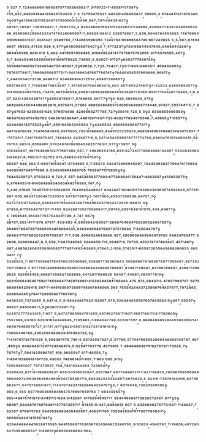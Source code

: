 ⁵,⁵²⁷,⁷·⁷²⁴⁴⁸⁸⁶⁶⁸¹⁴⁶⁴⁵⁴⁷⁵⁷⁷⁵⁵³⁸⁸⁵⁸³′⁷·³′⁷⁰⁷²⁵'⁷'⁴⁵⁵⁸⁷′⁵⁷⁵⁸⁷‽⁷⁹⁵·⁸⁵⁷·⁶⁴⁵⁰⁶¹⁴⁴⁴¹⁸⁵⁴²⁶⁷⁶³⁶⁵⁵,⁷,⁵,⁷²⁷⁹⁶⁴⁷⁶⁵³⁷,⁴⁴⁵³⁵′⁴⁵⁶⁴⁵⁶⁴³⁷,⁵⁶⁶⁰⁵:³,⁶⁷⁴⁴⁴¹⁷³⁷'⁶⁷⁵³⁴⁶⁵‽⁵⁸⁷‽⁸¹⁵⁶⁶³⁸¹⁷⁹⁶³⁴⁰⁷³⁷⁵⁵⁰⁵⁰³′⁵²⁴⁴⁶·⁶⁸⁷:⁷⁰⁷′⁴⁸⁸³⁵′⁶³⁷‽⁵⁰⁷⁶⁷:⁷⁰⁵⁸⁷,⁷²⁶⁹⁵⁶⁴⁸⁷:⁷:⁷⁸⁶²⁷³⁵·³,⁶³⁶³⁴⁶⁶⁸⁷⁶⁸³³′⁵²⁴²⁸⁰⁵²⁷′⁴⁸⁸⁶⁸·⁴²⁸⁰⁴¹⁷′⁴³⁶⁷⁵³⁴⁹⁸⁹⁶³⁵⁸⁶·⁸⁵⁶⁰⁵⁶⁵²⁶⁹⁶⁴⁵³⁴⁴⁷⁴⁷⁶⁴²⁶⁰⁶⁵⁶⁹⁷'⁷·⁶⁸⁵⁰⁵′⁵⁸⁵'³,⁵³⁶⁹⁷⁸⁶⁰⁷·⁵·⁸⁵⁶·⁶⁰⁴⁸⁷⁸⁴⁵⁵⁵⁶⁸⁵,⁷⁴⁸⁷⁶⁶⁸⁹³′⁶⁰⁵⁶⁸⁰³′⁵³⁷·⁴²⁴¹⁴²⁷·⁵⁵⁸⁹⁷⁶⁶·⁷⁷⁴⁴⁶⁶⁵⁹⁸⁰⁸⁹³,⁷²⁴⁸⁷⁶³′⁸⁵⁶⁹⁶⁵⁸⁴⁷⁴⁵′⁶⁶⁷²⁴⁹⁸⁸⁵,⁵·⁵:⁶⁸⁷:⁸⁷⁴²⁴⁸⁶⁹⁷,⁴⁶⁵⁰⁵:⁴¹⁴³⁶·⁶²⁶·⁶·⁵⁷⁷‽⁸⁴⁶⁰⁶⁹⁸⁹⁷⁹⁴⁰⁷‽³,⁷·⁴⁷⁷²⁵³⁷‽⁷⁸³′⁶⁶⁸⁴⁴⁶⁴⁷⁸⁴⁵:⁸⁴⁶⁶⁸⁴⁴²⁸⁶⁷‽⁸⁰⁴⁴⁴⁵⁵⁸⁶·⁶⁸⁵'⁴¹³,⁵·⁴⁸³,⁴⁴⁷⁹⁵⁹⁷⁰⁵⁸⁴⁶⁵·⁸¹⁶⁸⁴⁰⁵²⁴¹⁴⁷⁷³⁷⁶⁸⁷⁵⁷⁸²⁶⁹⁵,³′⁷′⁶⁵⁷⁶⁵⁹⁶·⁴⁰⁷‽⁵:⁷,⁴⁴⁸⁴⁵⁴⁴⁶⁵⁴⁵⁹⁶⁸⁶⁹⁴¹⁸⁶⁶¹⁷⁶⁶²⁵:⁷³⁶⁰⁵:⁸·⁶²⁶⁰⁷'⁴¹⁷²⁷‽⁸³⁵²⁷⁷⁷⁴⁶⁶⁷⁴⁵‽⁵⁵⁵⁶⁴⁶⁷⁴⁶⁶⁵⁸⁷³⁵⁴⁵⁶⁴⁸⁷⁵⁵′⁴⁹⁶³⁷·⁵‽⁶⁹⁶⁵⁸·⁷·⁷‽⁵·⁷⁸⁴³⁷:⁷‽⁵′⁷′⁶⁰⁵'⁸⁴⁶³⁵′⁷,⁴⁹⁶⁴⁶³⁴⁹⁵‽⁷⁶⁷⁴⁵⁷⁷⁸⁸¹⁷:⁷⁰⁸⁰⁸⁶⁵⁰⁶⁵⁷⁷⁵'⁷'⁶⁴⁴¹⁶⁸⁶³⁴⁷⁶⁶⁷⁷⁶⁶⁷⁴⁷‽⁷⁸⁴⁴⁶⁴⁵⁴⁵⁹⁷⁶⁶⁰⁸⁶⁶·⁶⁶⁴¹⁷‽⁷·⁴⁴⁴⁰⁵⁵⁴⁰⁷³⁷³⁶·⁸⁴⁸⁸⁷′³,⁸³⁴⁶⁸⁶⁴⁷⁴²⁷²⁵⁵⁷:⁴⁹⁴⁵⁷³⁸⁸⁶⁵⁷‽⁶⁹⁵⁷⁶⁸⁵′⁵,⁷·⁷'⁶⁰⁵⁶⁶⁷⁴⁶⁴³⁸⁹⁷,⁷:⁸¹⁷⁶⁵⁹⁴⁷⁶⁸⁴⁹⁶⁹⁴¹⁵·⁸⁰³,⁸⁵⁷′⁶⁵⁴²⁷⁴⁶¹⁷‽⁷'⁴²⁵³³,⁸³⁸⁰⁵⁶⁵³⁵⁷⁷‽⁵′⁴³⁵⁰⁸²⁴⁸⁵⁷⁵⁵⁵·⁷³⁴⁷⁵:⁴⁸⁷⁹⁴⁶⁵⁵⁸·⁸⁰⁶⁸⁷³⁸⁹⁶²⁸⁶⁸⁶⁸⁴⁵⁹⁵³⁵⁸⁵⁷⁷⁵⁷⁶⁵'⁸⁵⁵′⁷⁷⁵⁴⁵²⁸⁷⁷⁸⁴⁸⁵·⁷:⁶·⁸⁰⁷·⁵²⁵'⁴²⁶⁴⁴⁵⁸⁷⁴¹⁷‽⁸⁹⁵⁵⁸⁷⁶⁸⁵'⁷:⁵⁷⁸⁶⁸⁶⁵·⁵⁶⁷⁷⁷‽⁷‽⁵,⁶²⁸·⁸⁸⁶⁹⁸³⁸·⁴⁷⁵‽⁵⁶⁴²⁸⁸⁵⁴⁵⁵⁴⁴⁴⁰⁶⁸⁶²⁸¹⁸·⁸⁹⁷⁵⁸¹⁵·⁵⁷⁸⁶⁵,⁸⁶⁶⁵⁵⁵⁶⁰⁶⁰⁵'⁵⁴⁵⁰⁵⁸⁸³⁸⁸⁵⁷⁷³⁴⁴⁶·⁸⁷⁴⁰⁷:⁵⁹⁵⁷⁴⁴⁷'⁵:⁷,⁸⁴⁷‽⁴⁷⁶⁵³′⁴³⁵⁹⁴⁴⁵′⁸²⁶·⁵⁷⁶⁶⁷⁴⁴⁰⁸·⁴²⁸⁰⁵⁶⁸²⁷⁷⁷⁸⁵·⁷²⁷‽⁵⁵⁸¹⁶·⁷²⁵·⁵·⁵‽³,⁸⁵⁴⁸⁸⁵⁵⁶⁸⁶⁵⁸⁵‽⁴⁶⁴³⁷⁸⁸²⁴⁷⁵⁴⁵⁰⁷⁶³,⁵⁴⁸⁵⁶¹⁶³⁸⁸⁴⁴⁷:⁴⁴⁶¹⁵⁰⁷′⁸³⁷'⁷³³′⁴⁰⁸²⁷⁷⁶⁹⁴⁹⁷⁶⁵⁴⁶·⁷·⁴⁹⁶⁵⁵‽⁷'⁶⁵⁵⁷⁷‽⁴³⁴⁴⁸⁶⁸¹⁴⁵⁷⁵⁵²⁵‽⁴⁸⁷·⁴⁵⁶¹⁶⁴⁵⁰⁵³⁶⁵⁵⁸³,⁷‽⁴³⁴⁵⁵³³,⁴⁶⁸⁹⁸⁵⁴⁹⁵⁸⁷⁷⁸¹⁷‽⁴⁴⁷'⁸⁴⁷⁶⁶³⁸·⁷²⁴⁷⁶⁵⁴⁰⁸⁴⁵:⁶⁵⁷⁹⁶⁵⁵·⁷⁵³′⁸⁹⁶⁶⁶⁶⁵:⁴³⁴⁹⁷²⁵²⁵⁹⁸²⁶·⁶⁶⁸⁵⁸¹⁴⁰⁶⁹⁷⁶⁴⁶⁵⁵⁷⁴⁵⁰⁷⁵⁸⁹⁷,⁷'⁷⁵⁷³⁵'⁷:⁷²⁶¹⁷⁶⁵⁶⁷⁰⁴¹⁷·⁷⁴⁸⁴⁸³³,⁸²⁵⁸⁸⁷⁷′⁶·⁵·⁵³⁷'⁴⁵⁴²⁵⁹⁶⁶⁷⁶⁷⁷⁷⁷⁷²⁷⁶⁸·⁸⁶⁸⁰⁴⁷⁶¹⁶⁷⁴⁸⁶⁰⁸¹⁵:⁵⁸⁷⁴⁷⁰³,⁸⁸⁵'⁵:⁶⁹⁵⁸⁸⁰⁷:⁵⁷⁴²⁴⁸⁷⁶⁷⁰⁸⁹⁶⁴⁵³⁸²⁵⁷⁷⁸³′⁷·⁵⁷⁷‽⁷³⁸⁹⁷,⁵‽⁴¹⁸³⁸⁰⁸⁴⁷·⁴⁶⁷'⁶⁴⁸⁸⁶¹⁵²⁷′⁷⁶⁸⁷⁸⁸⁸·⁵⁸⁷:⁷,⁵⁹⁸⁹⁶⁵⁵⁴⁷⁶⁵:⁶⁵⁵′⁸²⁷³⁴¹⁷⁷⁸⁰⁸³⁸⁸⁸¹⁴⁴⁸⁹⁷,⁵⁵⁴⁰⁸³⁵⁰⁶³⁵′⁸⁵⁶³⁷:⁶·⁴⁹⁵′³′⁷'⁵²⁷⁵³,⁶¹⁵:⁵⁸⁶⁵³′⁴⁵⁷⁶⁴⁷⁵⁰⁷‽⁶⁵⁵⁰⁷,⁶⁸⁸·⁵⁸³,⁵'⁸⁶⁵⁷⁸¹⁵⁵⁸⁰⁷'⁴⁷⁵⁴⁶⁹⁵,⁵:⁷′⁵⁶⁵⁷³,⁵⁴⁸⁴⁷²⁸⁰⁵⁶⁴⁵⁸⁹⁷·⁷⁰⁴⁴⁵⁴⁶³⁸⁴⁷⁷⁶⁶⁴⁷⁸¹⁷⁸⁶⁸⁴⁸⁴⁰⁸⁶⁴⁹⁷⁸⁴⁶⁷⁷⁶⁶⁸·⁶·⁵³⁴⁸⁴⁵⁸⁶⁴⁶⁶⁸⁷⁰⁵,⁷⁶⁵⁵⁸⁷⁷⁶⁷⁵⁸²⁵‽⁵‽⁷⁶⁴⁴⁵²⁵⁹⁷³⁷:⁸⁷⁶³⁸²³,⁶·⁷²⁸·⁵,⁵⁵⁷,⁸⁴⁵³⁶⁵⁶³⁷⁷⁶⁰³′⁸⁷⁷³⁸⁹⁸²⁸¹⁵⁶⁴⁴⁷'⁴⁸⁸⁵⁸⁰⁷‽⁴¹⁸⁸⁵³⁶⁷⁵‽⁶·⁸⁷⁴⁴⁴⁵³′⁵′⁶¹⁴⁰⁸⁴⁸⁸⁸⁰⁴⁰⁶³⁴⁸⁴³⁷⁸⁵⁸⁵:⁷⁴⁷:⁷‽⁵·⁴³⁶·⁶¹⁶⁴⁵,⁷⁸⁴⁵⁷⁶⁵′⁸¹⁵⁵⁸²⁶⁹⁵,⁷⁶⁴⁹⁶⁸⁵⁴⁴⁶⁶²⁷,⁸⁰⁴²⁸⁴⁷′⁸⁰⁴⁰⁵′⁶⁷⁸³⁶⁰⁴³⁶³⁶³⁵⁷⁴⁵⁸³⁶²⁶·⁸⁷⁷³⁵′⁸⁸⁷,⁸⁹⁵·⁸⁶⁴³⁷²⁵⁰⁴⁸⁷²⁵⁹⁵⁵⁵,⁸⁹⁷⁸⁷⁷⁶⁶⁷‽³,⁷⁴⁵⁷⁴⁰⁵·⁸⁵⁵⁰⁷³⁵⁶⁵³⁶·⁶⁴⁷⁹⁷·⁷‽⁶³⁷²⁷²⁵′⁸⁷⁵²⁶²⁵·⁸³⁶⁸⁴⁰⁵⁷⁵⁹⁴⁸⁴⁸⁷⁴⁸⁷⁵⁶⁴⁰⁶⁵⁴⁵⁷′⁶⁵⁴²⁷²⁴²⁵'⁸⁸⁸¹³,⁵‽⁸⁷⁸⁵⁵:⁶¹⁷⁹⁵⁵⁴⁸⁷⁶⁷⁰⁷'⁷′⁴⁵⁵,⁸²⁴²⁸⁶⁷⁰⁵⁶⁷⁴⁵⁶⁵⁶⁴¹⁷·⁶⁹⁷⁴⁶·⁸⁹⁵⁷⁸⁴⁸¹⁸¹⁵⁷⁸·⁴⁴⁶·⁶⁰⁶⁷⁷‽⁵,⁷⁸⁵⁸⁵³⁵:⁸¹⁴²⁴⁷⁷⁵⁵⁷⁵⁴⁸²⁴¹⁷²⁸·³,⁷⁴⁷,⁵⁶⁷‽⁸⁸⁷⁹⁷:⁶⁵⁵'⁴⁷⁷′⁶⁷⁶·⁶⁷⁶¹⁷·⁴³³′⁸⁹³,⁶·⁶⁹⁸⁹⁸⁴³′⁸⁸⁵⁵⁷'⁵⁸⁶⁸⁷⁰⁴⁶⁸⁴⁷⁹⁵³⁸⁵⁴²⁸⁰⁸⁷⁵⁵⁷‽⁵⁰⁴⁶⁵⁷⁸⁵⁴⁷⁵⁹⁷³⁶⁸⁶³⁵⁴⁴⁵⁶⁰⁶⁴⁵³⁵·⁶³⁸³⁴⁹⁸⁶⁴⁶⁷⁶⁸⁰⁷³⁷⁵⁷⁵⁸⁸³,⁷′⁵²⁵⁰⁴⁴⁷⁰⁷‽⁸⁶⁴⁸³′⁷⁷⁶⁷⁸⁸⁵²⁶²⁴¹⁵⁷⁵⁹⁵⁸⁷·⁷'⁷·⁵³⁶·⁴⁹⁶⁸⁶²⁴⁶⁴³⁶⁸⁶·⁴⁹⁷:⁴⁹⁶⁰⁶⁹⁸⁴⁸⁹⁸⁶⁴⁴⁷⁹⁷⁸⁵,⁵⁸⁶³⁴⁷⁸⁹⁴⁷⁷·⁴²⁶⁰⁶·⁶³⁸⁰⁸⁰⁴⁴⁷:⁶·⁵:⁵⁵⁸·⁷′⁸⁸⁷⁵⁴⁸⁵⁸⁵,⁵³⁴⁴⁸⁵⁵′⁷'⁸·⁶⁹⁴⁶⁷'⁸·⁷⁸⁷⁰⁵:⁴⁵⁵²⁷⁴⁷³⁷⁴⁸⁵⁴²⁷·⁴⁵⁷′⁴⁶⁷‽⁴⁸⁷:⁴⁴⁸⁵⁸²⁸⁰⁶³⁵⁵⁸¹⁶⁰⁵⁴⁵⁷⁷⁷⁸⁵⁷'⁸⁶³′⁶³⁸⁸⁵:⁶⁷⁴⁴⁵·³′⁵⁹⁸·⁵⁷⁴³⁵′⁷'⁶⁶⁵⁸⁷²⁶⁵⁵⁶⁴⁵⁶⁶⁸²⁶⁶⁶⁵³,⁴⁸⁶⁰⁴¹⁷,⁷‽⁵³⁵⁸⁵⁴⁵·⁷'⁵⁶⁷⁷⁵⁵⁸⁶⁶¹⁷⁸⁴⁵⁷⁶⁶³⁵⁹⁴⁰⁶⁸⁶·⁵⁰⁸⁹⁶⁷⁷³⁸³⁶⁰⁸⁴³,⁵⁰⁵⁸⁸⁶⁶⁷⁶¹⁸⁸⁵⁶⁷⁸⁵⁷⁷⁹⁵⁶⁴⁶⁷:⁵⁸⁷³⁵²⁷⁰⁷′⁷⁴⁶⁶³,³,⁸⁷⁷⁷⁵⁸⁷⁴⁸⁰⁶⁰⁶⁶⁴⁰⁵⁶⁵⁰⁷⁴⁴⁶⁸⁸⁴²⁴⁶⁸⁸⁵⁷⁶⁸⁶⁹⁷·⁸³⁴⁶⁷'⁴⁸⁸⁸⁷·⁶⁴⁷⁴⁶⁷⁶⁸⁸⁰⁷·⁴³⁶⁸⁷'⁸⁹⁶⁹⁶²⁵,⁴²⁶⁵⁶⁵⁴⁵⁶·⁸⁶⁸⁶⁷⁵⁵⁸⁶²⁷²⁸⁸⁶⁶⁵:⁴⁴⁷²⁸¹⁷⁶⁸⁶⁶³⁵,⁵⁸⁴⁹⁷·⁴⁴⁶⁶⁷:⁴⁶⁴⁵⁷⁷⁸¹⁵‽⁸²³′⁵⁰⁵⁶⁴³⁵⁴⁵⁷⁵⁶⁸¹⁷⁴⁵⁹⁴⁶⁴⁷⁷⁴⁵⁹⁷⁵⁶⁶⁵'³′⁵³⁶³⁴⁴⁵⁸⁴⁷⁶⁵⁸⁴³,⁴⁷⁵·⁶⁷⁵·⁸⁰⁴³⁷′³,⁴⁷⁶⁵⁷⁹⁸⁸⁷⁸⁷,⁶²⁷⁵⁶⁸⁸⁰⁴⁸⁴²⁵⁶⁴¹⁸·⁵⁶⁷′⁷'⁴⁴⁶¹⁸⁹⁸⁸⁷⁵⁸⁹⁶⁷⁴⁴⁸⁶⁷⁸⁴⁸⁵⁰⁵·⁵⁶⁵,⁷⁵⁵⁵⁴³⁸⁴⁸³⁷²⁵⁹⁶⁰⁷⁶⁴⁸⁵⁷⁶⁷⁷:⁷⁰⁷²⁸⁸⁵·⁸³⁸⁰⁶⁴⁵⁴⁵‽⁷⁶⁴¹⁷²⁸⁶⁵⁹⁸⁵⁷⁷⁶⁸⁷⁴⁷‽⁶⁴⁵⁸⁵³⁵:⁷³⁷³⁴⁸⁵,⁵·⁶⁴⁷'⁸·⁵:⁵'⁵⁴⁴²⁴⁸⁸⁷⁸²⁵'⁵²⁶⁵⁷·⁸⁷⁵:⁵²⁶³⁴⁴⁴⁵⁵⁵⁸⁷⁶⁰⁷⁴⁴³⁵⁸³′⁵‽⁴⁹⁷,⁶⁹⁵³⁷‽⁴⁵⁸²⁷:⁶⁴⁵²⁶⁸⁵'⁵·⁵‽⁶³⁸⁰⁷²⁵⁴⁷'⁷‽⁶²⁴⁵⁷²⁷⁷⁷⁹⁴³⁴¹⁵:⁷′⁸⁵⁷,⁶·⁸⁴⁷²⁷⁶⁸⁵⁵⁶⁴⁷⁶¹⁴⁹⁵:⁴⁸⁷⁹⁶²⁷⁵⁸¹⁷′⁶⁰⁷′⁵⁶⁶¹⁷⁸⁸¹⁷⁴³′⁷⁷⁶⁹⁶⁰⁵‽⁷⁵⁵⁷⁵⁸⁶·⁸³⁷⁶³,⁶²⁵′⁶¹⁶³⁴⁴⁴⁸⁶⁴⁵·⁷⁷⁶⁹⁴⁶⁵:⁷′⁸⁶⁴⁰⁴⁷⁷⁸⁸·⁶²⁵′⁸⁷⁵⁹⁷,⁸·⁶⁶⁸⁶⁴⁸⁸⁶⁵²⁸³⁴⁵⁵⁸⁸²⁶⁰⁷′⁴¹⁵⁰⁴⁰⁷⁶⁴⁶⁶⁵⁷⁸⁷²⁷·⁵'⁷⁴⁷:⁶⁷⁷‽⁸²³′⁵⁹⁵⁷³′⁵²⁷³⁴⁷⁸¹⁶¹⁵'⁵‽⁷³⁶⁰⁵⁴⁴⁶⁷⁶⁶·⁴³⁵²⁵⁶⁵⁰⁸⁰⁶⁸³′⁶¹⁵⁹⁶²⁷²⁶·⁵‽⁷'⁴¹⁶⁷⁶¹⁷³⁶⁷⁴¹⁴³⁵,⁶·⁵⁰⁶³⁶⁷⁴⁷⁶·⁷⁴⁵'⁵,⁶⁵⁷²⁵⁵⁶⁷⁸²⁷:⁵:⁵⁷⁷⁶⁶·⁵⁷⁷⁴⁴⁷⁶⁶⁵⁵⁵²⁸⁶⁶⁴⁴⁸⁸⁰⁶⁷⁴⁶⁷⁸⁷·⁴⁸⁷:⁴⁹⁵‽³,⁸⁴⁸⁸⁴⁴⁵′⁷²⁴⁷⁷²⁴⁵⁴⁸⁴⁷⁵:⁵'⁵²⁵⁴⁷⁷⁶³⁷⁷⁸·⁴³⁷³⁶¹⁵,⁷:⁴⁶⁴⁰⁴⁶⁶³⁶⁷⁴¹⁸²⁷⁶⁷³⁷'⁷³⁵²⁵·⁷‽⁷⁸⁷⁶⁷‽⁷·⁵⁶⁴¹⁴³⁵⁸⁶⁸⁷⁴⁷·⁸¹⁸·⁸⁶⁸⁵⁵⁴⁷,⁶¹⁷′⁴⁸⁵⁵⁸·⁷‽⁷′⁴⁵⁴¹⁵⁵⁸⁶⁶¹⁸¹⁶⁷⁷³⁵·⁴³⁶⁵³,⁷⁴⁸⁶⁶¹⁴³⁷'⁶⁶⁷:⁷′⁶⁶⁵,⁶⁰⁵:³′⁵‽⁷⁴⁵⁰⁵⁹⁶⁷⁴⁰⁷,⁷⁹⁷³⁷⁹⁵⁹⁷:⁷⁸⁸·⁷⁸⁶¹⁵³⁴⁴⁵⁶³,⁷²⁵⁰⁵⁴⁷‽⁸³⁸⁹⁴³⁵·⁸³⁷′⁵'⁷⁸⁸⁶⁴⁹⁸³⁷,⁶⁹⁵′⁵³⁵⁷⁶⁰⁵⁰⁸⁴⁷·⁴²⁵⁷⁴⁸⁷,⁸⁸⁷⁷⁸⁴⁸⁶⁷²⁷'⁷′⁴²⁷′⁵⁶⁸³⁵·⁷⁸⁵⁰⁸⁹⁵⁶⁵⁹⁶⁰⁴⁴⁵⁰⁶⁴⁸⁰⁷²³′⁶³⁸⁹⁶⁴⁶⁶⁴⁹⁶⁰⁶⁹⁴⁴⁷⁶⁵⁸⁸¹⁷′⁸·⁸⁸⁴³⁸²⁵⁴⁵³⁸²⁸⁶⁷′⁴⁸⁷⁰⁸²⁵:⁵,⁸²³′⁵'⁷³⁸⁷⁸¹⁸⁴⁵⁰⁶·⁶⁴⁷⁵⁶⁶⁶²⁵⁷⁷:⁵⁴⁷⁵⁷⁵⁸⁶⁵′⁸⁷⁷:⁷'⁴³⁷⁰⁷³⁸²⁴¹⁸⁸⁵⁶⁶⁸⁸²⁵⁴⁷⁰⁷‽⁵·⁷,⁶⁰⁷⁶⁴⁴⁸·⁷³⁶²⁴⁵⁶⁹⁵⁰⁵‽⁸⁵⁸·⁸·⁵⁵⁵,⁸⁸⁷⁷⁶⁰⁵³⁶⁹⁵⁶⁴⁶⁶⁵⁷⁵⁷⁹⁸⁰⁷⁰⁵⁹⁷⁶⁵,⁷,⁸⁵⁴⁴⁵⁹⁵⁵⁷‽⁶⁵⁵'⁴⁸⁶⁷⁵⁷⁴¹⁸⁷⁵′⁸⁴⁴⁹⁷′⁵'⁶⁸³′⁵′⁴²⁸⁶⁷,⁴¹⁷⁵⁸⁵⁴⁹⁴⁵⁷'⁷,⁵⁹⁴⁴⁴⁰⁵⁸⁸¹⁷³⁸²⁸⁰⁷²⁴⁶⁷·⁶⁷⁷‽⁵‽⁶⁰⁶⁹⁷·⁵⁸⁴³⁸⁷⁸⁷⁴⁹⁷⁶⁴⁸⁷'⁵⁷⁷⁶⁷³⁵⁵⁷′⁷,⁶¹⁴⁵⁵'⁵'⁴²⁷:⁸⁴⁵⁶⁸¹³,⁶⁰⁷,⁵,⁸³⁵⁸⁶⁴⁶²⁷⁵⁷⁷³′⁵³⁷'⁷′⁴⁴⁶³⁷:⁷,⁶²⁵⁵⁷,⁶⁷⁶⁶⁷⁵⁷⁸³,⁵⁶⁴⁶⁵³⁸⁶⁶³⁴⁶⁵⁴⁴⁹⁶⁰⁷:⁴⁵⁸³⁷′⁷⁰⁵,⁷⁹⁵⁹⁴²⁵⁹⁴⁷⁵⁷⁷⁵⁶⁷⁷⁸⁵⁰³′⁷‽⁶⁸⁶⁰⁶⁴⁴²⁴¹⁴¹⁵⁹⁸¹⁴⁴⁷‽⁴²⁶⁴⁴⁴⁸⁸⁴⁴⁴⁹⁶²⁸⁸⁷⁵⁵⁸⁵:⁶⁴⁴¹⁵⁰⁸⁶⁷⁷⁶³⁶⁵⁶⁷⁸²⁴⁵⁶⁴⁸²⁵³⁸⁰⁷⁵⁵:³′⁵⁷⁸⁹³,⁴⁵⁴⁰⁷⁸⁷:⁷'⁷⁴⁸⁵⁶·⁴⁸⁷²⁸⁰⁶²⁷⁰⁵⁶⁴⁶⁶⁵⁵³⁷,⁵′⁴⁸⁶¹⁵‽⁶⁶⁵⁵⁶⁹⁸⁸⁸⁶³′⁵⁶⁴:
